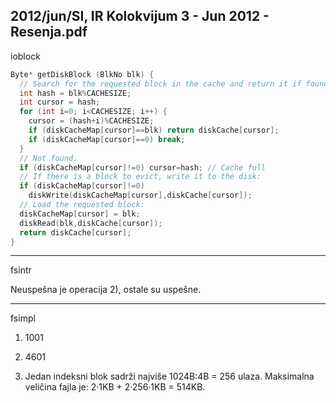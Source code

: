 2012/jun/SI, IR Kolokvijum 3 - Jun 2012 - Resenja.pdf
--------------------------------------------------------------------------------
ioblock
```cpp
Byte* getDiskBlock (BlkNo blk) {
  // Search for the requested block in the cache and return it if found:
  int hash = blk%CACHESIZE;
  int cursor = hash;
  for (int i=0; i<CACHESIZE; i++) {
    cursor = (hash+i)%CACHESIZE;
    if (diskCacheMap[cursor]==blk) return diskCache[cursor];
    if (diskCacheMap[cursor]==0) break;
  }
  // Not found.
  if (diskCacheMap[cursor]!=0) cursor=hash; // Cache full
  // If there is a block to evict, write it to the disk:
  if (diskCacheMap[cursor]!=0)
    diskWrite(diskCacheMap[cursor],diskCache[cursor]);
  // Load the requested block:
  diskCacheMap[cursor] = blk;
  diskRead(blk,diskCache[cursor]);
  return diskCache[cursor];
}
```
--------------------------------------------------------------------------------
fsintr

Neuspešna je operacija 2), ostale su uspešne.

--------------------------------------------------------------------------------
fsimpl

1. 1001 

2. 4601

3. Jedan indeksni blok sadrži najviše 1024B:4B = 256 ulaza.
   Maksimalna veličina fajla je: 2·1KB + 2·256·1KB = 514KB.
